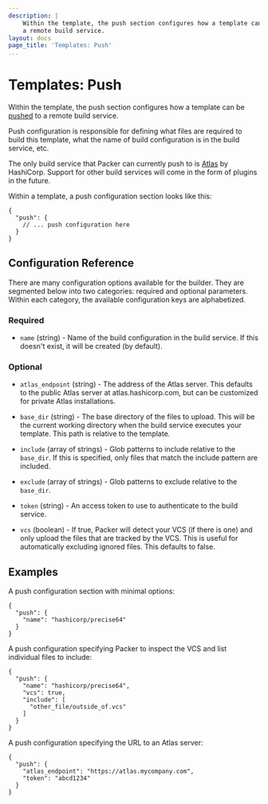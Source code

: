 ```yaml
---
description: |
    Within the template, the push section configures how a template can be pushed to
    a remote build service.
layout: docs
page_title: 'Templates: Push'
...
```


# Templates: Push

Within the template, the push section configures how a template can be
[pushed](/docs/command-line/push.html) to a remote build service.

Push configuration is responsible for defining what files are required to build
this template, what the name of build configuration is in the build service,
etc.

The only build service that Packer can currently push to is
[Atlas](https://atlas.hashicorp.com) by HashiCorp. Support for other build
services will come in the form of plugins in the future.

Within a template, a push configuration section looks like this:

``` {.javascript}
{
  "push": {
    // ... push configuration here
  }
}
```

## Configuration Reference

There are many configuration options available for the builder. They are
segmented below into two categories: required and optional parameters. Within
each category, the available configuration keys are alphabetized.

### Required

-   `name` (string) - Name of the build configuration in the build service. If
    this doesn't exist, it will be created (by default).

### Optional

-   `atlas_endpoint` (string) - The address of the Atlas server. This defaults
    to the public Atlas server at atlas.hashicorp.com, but can be customized
    for private Atlas installations.

-   `base_dir` (string) - The base directory of the files to upload. This will
    be the current working directory when the build service executes
    your template. This path is relative to the template.

-   `include` (array of strings) - Glob patterns to include relative to the
    `base_dir`. If this is specified, only files that match the include pattern
    are included.

-   `exclude` (array of strings) - Glob patterns to exclude relative to the
    `base_dir`.

-   `token` (string) - An access token to use to authenticate to the
    build service.

-   `vcs` (boolean) - If true, Packer will detect your VCS (if there is one) and
    only upload the files that are tracked by the VCS. This is useful for
    automatically excluding ignored files. This defaults to false.

## Examples

A push configuration section with minimal options:

``` {.javascript}
{
  "push": {
    "name": "hashicorp/precise64"
  }
}
```

A push configuration specifying Packer to inspect the VCS and list individual
files to include:

``` {.javascript}
{
  "push": {
    "name": "hashicorp/precise64",
    "vcs": true,
    "include": [
      "other_file/outside_of.vcs"
    ]
  }
}
```

A push configuration specifying the URL to an Atlas server:

``` {.javascript}
{
  "push": {
    "atlas_endpoint": "https://atlas.mycompany.com",
    "token": "abcd1234"
  }
}
```
